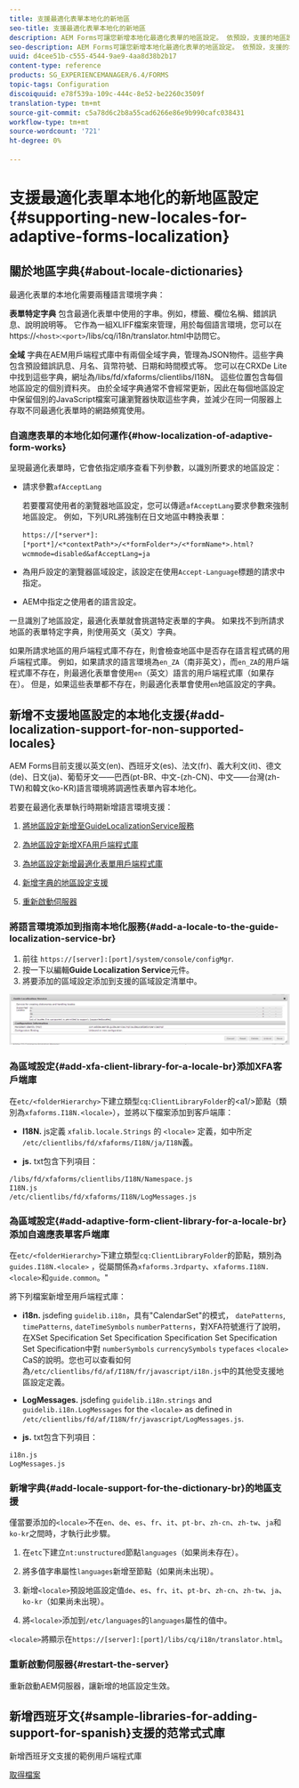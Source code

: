 ```yaml
---
title: 支援最適化表單本地化的新地區
seo-title: 支援最適化表單本地化的新地區
description: AEM Forms可讓您新增本地化最適化表單的地區設定。 依預設，支援的地區設定是英文、法文、德文和日文。
seo-description: AEM Forms可讓您新增本地化最適化表單的地區設定。 依預設，支援的地區設定是英文、法文、德文和日文。
uuid: d4cee51b-c555-4544-9ae9-4aa8d38b2b17
content-type: reference
products: SG_EXPERIENCEMANAGER/6.4/FORMS
topic-tags: Configuration
discoiquuid: e78f539a-109c-444c-8e52-be2260c3509f
translation-type: tm+mt
source-git-commit: c5a78d6c2b8a55cad6266e86e9b990cafc038431
workflow-type: tm+mt
source-wordcount: '721'
ht-degree: 0%

---
```



# 支援最適化表單本地化的新地區設定{#supporting-new-locales-for-adaptive-forms-localization}

## 關於地區字典{#about-locale-dictionaries}

最適化表單的本地化需要兩種語言環境字典：

**表單特定字典** 包含最適化表單中使用的字串。例如，標籤、欄位名稱、錯誤訊息、說明說明等。 它作為一組XLIFF檔案來管理，用於每個語言環境，您可以在https://`<host>`:`<port>`/libs/cq/i18n/translator.html中訪問它。

**全域** 字典在AEM用戶端程式庫中有兩個全域字典，管理為JSON物件。這些字典包含預設錯誤訊息、月名、貨幣符號、日期和時間模式等。 您可以在CRXDe Lite中找到這些字典，網址為/libs/fd/xfaforms/clientlibs/I18N。 這些位置包含每個地區設定的個別資料夾。 由於全域字典通常不會經常更新，因此在每個地區設定中保留個別的JavaScript檔案可讓瀏覽器快取這些字典，並減少在同一伺服器上存取不同最適化表單時的網路頻寬使用。

### 自適應表單的本地化如何運作{#how-localization-of-adaptive-form-works}

呈現最適化表單時，它會依指定順序查看下列參數，以識別所要求的地區設定：

* 請求參數`afAcceptLang`

   若要覆寫使用者的瀏覽器地區設定，您可以傳遞`afAcceptLang`要求參數來強制地區設定。 例如，下列URL將強制在日文地區中轉換表單：

   `https://[*server*]:[*port*]/<*contextPath*>/<*formFolder*>/<*formName*>.html?wcmmode=disabled&afAcceptLang=ja`

* 為用戶設定的瀏覽器區域設定，該設定在使用`Accept-Language`標題的請求中指定。

* AEM中指定之使用者的語言設定。

一旦識別了地區設定，最適化表單就會挑選特定表單的字典。 如果找不到所請求地區的表單特定字典，則使用英文（英文）字典。

如果所請求地區的用戶端程式庫不存在，則會檢查地區中是否存在語言程式碼的用戶端程式庫。 例如，如果請求的語言環境為`en_ZA`（南非英文），而`en_ZA`的用戶端程式庫不存在，則最適化表單會使用`en`（英文）語言的用戶端程式庫（如果存在）。 但是，如果這些表單都不存在，則最適化表單會使用`en`地區設定的字典。

## 新增不支援地區設定的本地化支援{#add-localization-support-for-non-supported-locales}

AEM Forms目前支援以英文(en)、西班牙文(es)、法文(fr)、義大利文(it)、德文(de)、日文(ja)、葡萄牙文——巴西(pt-BR、中文-(zh-CN)、中文——台灣(zh-TW)和韓文(ko-KR)語言環境將調適性表單內容本地化。

若要在最適化表單執行時期新增語言環境支援：

1. [將地區設定新增至GuideLocalizationService服務](/help/forms/using/supporting-new-language-localization.md#p-add-a-locale-to-the-guide-localization-service-br-p)

1. [為地區設定新增XFA用戶端程式庫](/help/forms/using/supporting-new-language-localization.md#p-add-xfa-client-library-for-a-locale-br-p)

1. [為地區設定新增最適化表單用戶端程式庫](/help/forms/using/supporting-new-language-localization.md#p-add-adaptive-form-client-library-for-a-locale-br-p)
1. [新增字典的地區設定支援](/help/forms/using/supporting-new-language-localization.md#p-add-locale-support-for-the-dictionary-br-p)
1. [重新啟動伺服器](/help/forms/using/supporting-new-language-localization.md#p-restart-the-server-p)

### 將語言環境添加到指南本地化服務{#add-a-locale-to-the-guide-localization-service-br}

1. 前往 `https://[server]:[port]/system/console/configMgr`.
1. 按一下以編輯&#x200B;**Guide Localization Service**&#x200B;元件。
1. 將要添加的區域設定添加到支援的區域設定清單中。

![指南本地化服務](assets/configservice.png)

### 為區域設定{#add-xfa-client-library-for-a-locale-br}添加XFA客戶端庫

在`etc/<folderHierarchy>`下建立類型`cq:ClientLibraryFolder`的&lt;a1/>節點（類別為`xfaforms.I18N.<locale>`），並將以下檔案添加到客戶端庫：

* **I18N.** js定義 `xfalib.locale.Strings` 的 `<locale>` 定義，如中所定 `/etc/clientlibs/fd/xfaforms/I18N/ja/I18N`義。

* **js.** txt包含下列項目：

```
/libs/fd/xfaforms/clientlibs/I18N/Namespace.js
I18N.js
/etc/clientlibs/fd/xfaforms/I18N/LogMessages.js
```

### 為區域設定{#add-adaptive-form-client-library-for-a-locale-br}添加自適應表單客戶端庫

在`etc/<folderHierarchy>`下建立類型`cq:ClientLibraryFolder`的節點，類別為`guides.I18N.<locale>` ，從屬關係為`xfaforms.3rdparty`、`xfaforms.I18N.<locale>`和`guide.common`。&quot;

將下列檔案新增至用戶端程式庫：

* **i18n.** jsdefing `guidelib.i18n`，具有&quot;CalendarSet&quot;的模式， `datePatterns`, `timePatterns`, `dateTimeSymbols` `numberPatterns`，對XFA符號進行了說明，在XSet Specification Set Specification Specification Set Specification Set Specification中對 `numberSymbols` `currencySymbols` `typefaces`  `<locale>`  [](https://helpx.adobe.com/content/dam/Adobe/specs/xfa_spec_3_3.pdf)CaS的說明。您也可以查看如何為`/etc/clientlibs/fd/af/I18N/fr/javascript/i18n.js`中的其他受支援地區設定定義。

* **LogMessages.** jsdefing  `guidelib.i18n.strings` and  `guidelib.i18n.LogMessages` for the  `<locale>` as defined in `/etc/clientlibs/fd/af/I18N/fr/javascript/LogMessages.js`.

* **js.** txt包含下列項目：

```
i18n.js
LogMessages.js
```

### 新增字典{#add-locale-support-for-the-dictionary-br}的地區支援

僅當要添加的`<locale>`不在`en`、`de`、`es`、`fr`、`it`、`pt-br`、`zh-cn`、`zh-tw`、`ja`和`ko-kr`之間時，才執行此步驟。

1. 在`etc`下建立`nt:unstructured`節點`languages`（如果尚未存在）。

1. 將多值字串屬性`languages`新增至節點（如果尚未出現）。
1. 新增`<locale>`預設地區設定值`de`、`es`、`fr`、`it`、`pt-br`、`zh-cn`、`zh-tw`、`ja`、`ko-kr`（如果尚未出現）。

1. 將`<locale>`添加到`/etc/languages`的`languages`屬性的值中。

`<locale>`將顯示在`https://[server]:[port]/libs/cq/i18n/translator.html`。

### 重新啟動伺服器{#restart-the-server}

重新啟動AEM伺服器，讓新增的地區設定生效。

## 新增西班牙文{#sample-libraries-for-adding-support-for-spanish}支援的范常式式庫

新增西班牙文支援的範例用戶端程式庫

[取得檔案](assets/sample.zip)
